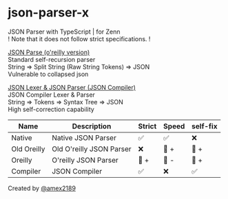 # json-parser-x

JSON Parser with TypeScript | for Zenn  
! Note that it does not follow strict specifications. !

[JSON Parse (o'reilly version)](/src-oreilly)  
Standard self-recursion parser  
String => Split String (Raw String Tokens) => JSON  
Vulnerable to collapsed json

[JSON Lexer & JSON Parser (JSON Compiler)](/src-lexer)  
JSON Compiler Lexer & Parser  
String => Tokens => Syntax Tree => JSON  
High self-correction capability

|Name|Description|Strict|Speed|self-fix|
|---|---|---|---|---|
|Native|Native JSON Parser|✅|✅|❌|
|Old Oreilly|Old O'reilly JSON Parser|❌|🔼 +|🔼 +|
|Oreilly|O'reilly JSON Parser|🔼 +|🔼 -|🔼 +|
|Compiler|JSON Compiler|✅|❌|✅|

Created by [@amex2189](https:///twitter.com/amex2189)
